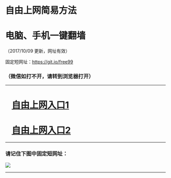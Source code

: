 ﻿# 自由上网简易方法

# 电脑、手机一键翻墙

（2017/10/09 更新，网址有效）

固定短网址：https://git.io/free99

### （微信如打不开，请转到浏览器打开）


***





# &nbsp;&nbsp; <a href="http://ft186720009.fwq-tz-1001.info/fwqtz01.html?t=10090011336 " target="_blank">自由上网入口1</a>
# &nbsp;&nbsp; <a href="http://ft1982813914.fwq-tz-1002.info/fwqtz02.html?t=10090013231 " target="_blank">自由上网入口2</a>
***

### 请记住下图中固定短网址：

<img src="https://s3-us-west-2.amazonaws.com/fwq-1001/yjfq-20170905okok.png" /> 


***

